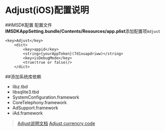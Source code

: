 # Adjust(iOS)配置说明

##IMSDK配置
配置文件**IMSDKAppSetting.bundle/Contents/Resources/app.plist**添加配置项`Adjust`

```
<key>Adjust</key>
	<dict>
		<key>appid</key>
		<string>{yourAppToken}(7d1xuapdriww)</string>
		<key>isDebugMode</key>
		<true(true or false)/>
	</dict>
```

##添加系统库依赖

+ libz.tbd
+ libsqlite3.tbd
+ SystemConfiguration.framework
+ CoreTelephony.framework
+ AdSupport.framework
+ iAd.framework

> [Adjust说明文档](https://github.com/adjust/ios_sdk#sdk-integrate)
> [Adjust currencry code](https://docs.adjust.com/en/event-tracking/supported-currencies/)


